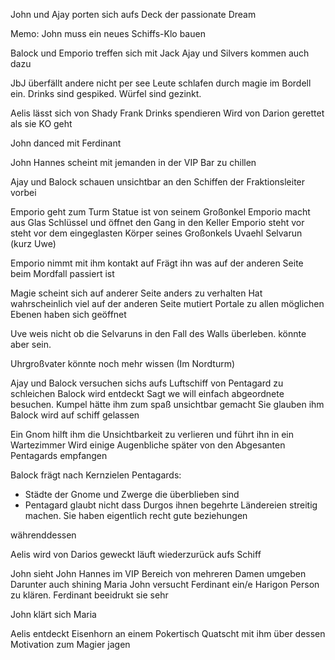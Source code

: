 
John und Ajay porten sich aufs Deck der passionate Dream

Memo: John muss ein neues Schiffs-Klo bauen


Balock und Emporio treffen sich mit Jack
Ajay und Silvers kommen auch dazu

JbJ überfällt andere nicht per see
Leute schlafen durch magie im Bordell ein.
Drinks sind gespiked.
Würfel sind gezinkt.


Aelis lässt sich von Shady Frank Drinks spendieren
Wird von Darion gerettet als sie KO geht

John danced mit Ferdinant 

John Hannes scheint mit jemanden in der VIP Bar zu chillen


Ajay und Balock schauen unsichtbar an den Schiffen der Fraktionsleiter vorbei

Emporio geht zum Turm
Statue ist von seinem Großonkel
Emporio macht aus Glas Schlüssel und öffnet den Gang in den Keller
Emporio steht vor steht vor dem eingeglasten Körper seines Großonkels
Uvaehl Selvarun (kurz Uwe)

Emporio nimmt mit ihm kontakt auf
Frägt ihn was auf der anderen Seite beim Mordfall passiert ist

Magie scheint sich auf anderer Seite anders zu verhalten
Hat wahrscheinlich viel auf der anderen Seite mutiert
Portale zu allen  möglichen Ebenen haben sich geöffnet

Uve weis nicht ob die Selvaruns in den Fall des Walls überleben. könnte aber sein.

Uhrgroßvater könnte noch mehr wissen (Im Nordturm)


Ajay und Balock versuchen sichs aufs Luftschiff von Pentagard zu schleichen
Balock wird entdeckt
Sagt we will einfach abgeordnete besuchen. Kumpel hätte ihm zum spaß unsichtbar gemacht
Sie glauben ihm
Balock wird auf schiff gelassen

Ein Gnom hilft ihm die Unsichtbarkeit zu verlieren und führt ihn in ein Wartezimmer
Wird einige Augenbliche später von den Abgesanten Pentagards empfangen


Balock frägt nach Kernzielen Pentagards:
- Städte der Gnome und Zwerge die überblieben sind
- Pentagard glaubt nicht dass Durgos ihnen begehrte Ländereien streitig machen. Sie haben eigentlich recht gute beziehungen



währenddessen


Aelis wird von Darios geweckt
läuft wiederzurück aufs Schiff

John sieht John Hannes im VIP Bereich von mehreren Damen umgeben
Darunter auch shining Maria
John versucht Ferdinant ein/e Harigon Person zu klären.
Ferdinant beeidrukt sie sehr

John klärt sich Maria

Aelis entdeckt Eisenhorn an einem Pokertisch
Quatscht mit ihm über dessen Motivation zum Magier jagen